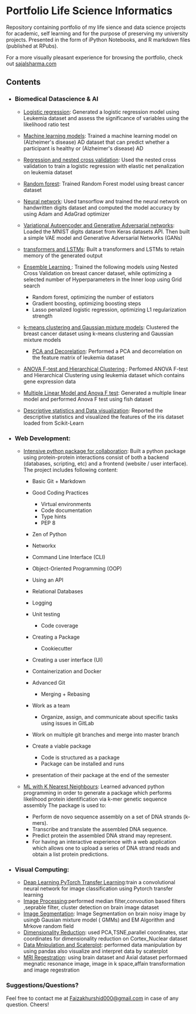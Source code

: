 # Portfolio Life Science Informatics
Repository containing portfolio of my life sience and data science projects for academic, self learning and for the purpose of preserving my university projects. Presented in the form of iPython Notebooks, and R markdown files (published at RPubs).

For a more visually pleasant experience for browsing the portfolio, check out [sajalsharma.com](http://sajalsharma.com)

## Contents

- ### Biomedical Datascience & AI

	- [Logistic regression](https://github.com/faiza-khurshid/faiza-khurshid.github.io/blob/master/datascience%20%26%20AI%20projects/linear%20regression%2Cherarical%20clustering%2C%20logistic%20regression/linear%20regression%2Cherarical%20clustering%2C%20logistic%20regression.ipynb): Generated a logistic regression model using Leukemia dataset and assess the significance of variables using the likelihood ratio test
	- [Machine learning models](https://github.com/faiza-khurshid/faiza-khurshid.github.io/blob/master/datascience%20%26%20AI%20projects/NMF%20clustering%2C%20Machine%20learning/NMF%20clustering%2C%20Machine%20learning.ipynb): Trained a machine learning  model on  (Alzheimer's disease) AD dataset that can predict whether a participant is healthy or (Alzheimer's disease) AD
	- [ Regression and nested cross validation](https://github.com/faiza-khurshid/faiza-khurshid.github.io/blob/master/datascience%20%26%20AI%20projects/elastic%20net%2CCV%2CSvm%2Crandomforest/elastic%20net%2CCV%2CSvm%2Crandomforest.ipynb): Used the nested cross validation to train a logistic regression with elastic net penalization on leukemia dataset 
	- [ Random forest]( https://github.com/faiza-khurshid/faiza-khurshid.github.io/blob/master/datascience%20%26%20AI%20projects/elastic%20net%2CCV%2CSvm%2Crandomforest/elastic%20net%2CCV%2CSvm%2Crandomforest.ipynb): Trained Random Forest model using breast cancer dataset


	- [ Neural network]( https://github.com/faiza-khurshid/faiza-khurshid.github.io/blob/master/datascience%20%26%20AI%20projects/neural%20network%2CCNN%2Ctransfer%20learning/neural%20network%2CCNN%2Ctransfer%20learning.ipynb): Used tansorflow and trained the neural network on handwritten digits dataset and computed the model accuracy  by using Adam and AdaGrad optimizer

	- [ Variational Autoencoder and Generative Adversarial networks]( https://github.com/faiza-khurshid/faiza-khurshid.github.io/blob/master/datascience%20%26%20AI%20projects/variational%20autoencoder%2CGANs%20%2CLSTM%2C%20transformer/variational%20autoencoder%2CGANs%20%2CLSTM%2C%20transformer.ipynb): Loaded the MNIST digits dataset from Keras datasets API. Then built a simple VAE model and Generative Adversarial Networks (GANs)

	- [ transformers and LSTMs]( https://github.com/faiza-khurshid/faiza-khurshid.github.io/blob/master/datascience%20%26%20AI%20projects/variational%20autoencoder%2CGANs%20%2CLSTM%2C%20transformer/variational%20autoencoder%2CGANs%20%2CLSTM%2C%20transformer.ipynb): Built a transformers and LSTMs to retain memory of the generated output 

	 

 
	- [Ensemble Learning ](  https://github.com/faiza-khurshid/faiza-khurshid.github.io/blob/master/datascience%20%26%20AI%20projects/ensamble%20learning%2CNN%20theoratical%2CNN%20programing/ensamble%20learning%2CNN%20theoratical%2CNN%20programing.ipynb): Trained the following models using Nested Cross Validation on breast cancer dataset,  while optimizing a selected number of Hyperparameters in the Inner loop using Grid search
		- 	Random forest, optimizing the number of estiators  
		- 	Gradient boosting, optimizing boosting steps
		- 	Lasso penalized logistic regression, optimizing L1 regularization strength

	- [ k-means clustering and Gaussian mixture models]( https://github.com/faiza-khurshid/faiza-khurshid.github.io/blob/master/datascience%20%26%20AI%20projects/k%20mean%20clustering%2CGMM%2C%20consense%20clustering/k%20mean%20clustering%2CGMM%2C%20consense%20clustering.ipynb): Clustered the breast cancer dataset using k-means clustering and Gaussian mixture models
		- [PCA and Decorelation]( https://github.com/faiza-khurshid/faiza-khurshid.github.io/blob/master/datascience%20%26%20AI%20projects/linear%20regression%2Cherarical%20clustering%2C%20logistic%20regression/linear%20regression%2Cherarical%20clustering%2C%20logistic%20regression.ipynb): Performed a PCA and decorrelation on the feature matrix of leukemia dataset


	- [ ANOVA F-test and Hierarchical Clustering ]( https://github.com/faiza-khurshid/faiza-khurshid.github.io/blob/master/datascience%20%26%20AI%20projects/linear%20regression%2Cherarical%20clustering%2C%20logistic%20regression/linear%20regression%2Cherarical%20clustering%2C%20logistic%20regression.ipynb): Perfomed ANOVA F-test and Hierarchical Clustering using leukemia dataset which contains gene expression data


	- [ Multiple Linear Model and Anova F test]( https://github.com/faiza-khurshid/faiza-khurshid.github.io/blob/master/datascience%20%26%20AI%20projects/linear%20regression%2Cherarical%20clustering%2C%20logistic%20regression/linear%20regression%2Cherarical%20clustering%2C%20logistic%20regression.ipynb): Generated a multiple linear model and performed Anova F test using fish dataset
		
	 

	 
	- [Descriptive statistics and Data visualization]( https://github.com/faiza-khurshid/faiza-khurshid.github.io/blob/master/datascience%20%26%20AI%20projects/preprocessing%2Cstatistics%2Cdata%20visulization%2Ccorelation/preprocessing%2Cstatistics%2Cdata%20visulization%2Ccorelation.ipynb): Reported the descriptive statistics and visualized the features of the iris dataset loaded from Scikit-Learn 
	

- ###  Web Development: 


	- [Intensive python package for collaboration](https://github.com/faiza-khurshid/faiza-khurshid.github.io/tree/master/advanced%20programming/plab2_package): Built a python package using protein-protein interactions consist of both a backend (databases, scripting, etc) and a frontend (website / user interface). The project includes following content:
		-	Basic Git + Markdown
		-	Good Coding Practices

			-	Virtual environments
			-	Code documentation
			-	Type hints
			-	PEP 8

		-	Zen of Python




		-	Networkx
		-	Command Line Interface (CLI)
		-	Object-Oriented Programming (OOP)
		-	Using an API
		-	Relational Databases
		-	Logging
		-	Unit testing

			-	Code coverage
		-	Creating a Package
			-	Cookiecutter
		-	Creating a user interface (UI)
		-	Containerization and Docker
		-	Advanced Git

			-	Merging + Rebasing
		-	Work as a team

			-	Organize, assign, and communicate about specific tasks using issues in GitLab
		-	Work on multiple git branches and merge into master branch
		-	Create a viable package

			-	Code is structured as a package
			-	Package can be installed and runs

		-	presentation of their package at the end of the semester
	- [ML with K Nearest Neighbours](https://github.com/sajal2692/data-science-portfolio/blob/master/ML%20Micro%20Projects/ML%20with%20K%20Nearest%20Neighbors.ipynb): Learned advanced python programming in
order to generate a package which performs
likelihood protein identification via k-mer
genetic sequence assembly The package is used to:

 		-	Perform de novo sequence assembly on a set of DNA strands (k-mers).
 		-	Transcribe and translate the assembled DNA sequence.
		-	Predict protein the assembled DNA strand may represent.
 		-	For having an interactive experience with a web application which allows one to upload a series of DNA strand reads and obtain a list protein predictions.

	
- ###  Visual Computing: 
	- [Deap Learning,PyTorch Transfer Learning]( https://github.com/faiza-khurshid/faiza-khurshid.github.io/blob/master/visual%20computing/deep%20learning/vclsi-2021-04-Liu%2C%20Khurshid%20and%20Wang%20(exercise%202).ipynb):train a convolutional neural network for image classification using Pytorch transfer learning 
	- [ Image Processing](  https://github.com/faiza-khurshid/faiza-khurshid.github.io/tree/master/visual%20computing/image%20porocessing/median%20filter%2Cconvoution%20based%20filters%20%2Cseprable%20filter%2C%20cluster%20detection):performed median filter,convoution based filters ,seprable filter, cluster detection on brain image dataset
	- [ Image Segmentation](  https://github.com/faiza-khurshid/faiza-khurshid.github.io/blob/master/visual%20computing/image%20segmentation/GMM%2CEM%20algorithm%2Cmarkov%20random%20field.pdf): Image Segmentation on brain noisy image by usingb Gausian mixture model ( GMMs) and EM Algorithm  and Mrkove random field
	- [ Dimensionality Reduction](  https://github.com/faiza-khurshid/faiza-khurshid.github.io/blob/master/visual%20computing/dimensionality%20reduction/PCA%2CTSNE%2Cparallel%20coordinates%2C%20star%20coordinates.ipynb): used PCA,TSNE,parallel coordinates, star coordinates for dimensionality reduction on Cortex_Nuclear dataset 
	- [  Data Mnipulation and Scaterplot](  https://github.com/faiza-khurshid/faiza-khurshid.github.io/blob/master/visual%20computing/data%20manipulation%2Cscaterplot/pandas%20and%20scaterplot/pandas%2Cscaterplot.ipynb): performed data manipulation by using pandas also visualize and interpret data by scaterplot
	- [   MRI Regestration](   https://github.com/faiza-khurshid/faiza-khurshid.github.io/blob/master/visual%20computing/MRI%20regestration/image%20in%20k%20space%2Cmegnatic%20resonance%20image%2Caffain%20transformation/image%20in%20k%20space%2Cmegnatic%20resonance%20image%2Caffain%20transformation.ipynb): using brain dataset and Axial dataset performaed megnatic resonance image, image in k space,affain transformation and image regestration



### Suggestions/Questions?

Feel free to contact me at Faizakhurshid000@gmail.com in case of any question. Cheers!  
